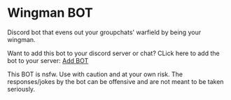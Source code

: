 # Wingman BOT
Discord bot that evens out your groupchats' warfield by being your wingman.

Want to add this bot to your discord server or chat? 
CLick here to add the bot to your server: [Add BOT](https://discord.com/oauth2/authorize?client_id=1273825323729031251)

This BOT is nsfw. Use with caution and at your own risk.
The responses/jokes by the bot can be offensive and are not meant to be taken seriously.